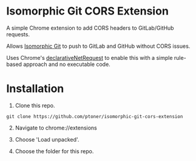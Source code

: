# Isomorphic Git CORS Extension

A simple Chrome extension to add CORS headers to GitLab/GitHub requests. 

Allows [Isomorphic Git](https://github.com/isomorphic-git/isomorphic-git) to push to GitLab and GitHub without CORS issues.

Uses Chrome's [declarativeNetRequest](https://developer.chrome.com/docs/extensions/reference/declarativeNetRequest) to enable this with a simple rule-based approach and no executable code. 


# Installation

1. Clone this repo. 

```
git clone https://github.com/ptoner/isomorphic-git-cors-extension
```

2. Navigate to chrome://extensions

3. Choose 'Load unpacked'.

4. Choose the folder for this repo. 